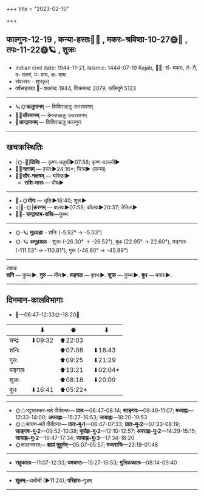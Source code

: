 +++
title = "2023-02-10"

+++
## फाल्गुनः-12-19  ,  कन्या-हस्तः🌛🌌  ,  मकरः-श्रविष्ठा-10-27🌞🌌  ,  तपः-11-22🌞🪐  ,  शुक्रः
- Indian civil date: 1944-11-21, Islamic: 1444-07-19 Rajab, 🌌🌞: सं- मकरः, तं- तै, म- मकरं, प- माघ, अ- माघ
- संवत्सरः - शुभकृत्
- वर्षसङ्ख्या 🌛- शकाब्दः 1944, विक्रमाब्दः 2079, कलियुगे 5123
___________________
- 🪐🌞**ऋतुमानम्** — शिशिरऋतुः उत्तरायणम्
- 🌌🌞**सौरमानम्** — हेमन्तऋतुः उत्तरायणम्
- 🌛**चान्द्रमानम्** — शिशिरऋतुः फाल्गुनः
___________________


## खचक्रस्थितिः
- |🌞-🌛|**तिथिः** — कृष्ण-चतुर्थी►07:58; कृष्ण-पञ्चमी►  
- 🌌🌛**नक्षत्रम्** — हस्तः►24:16*; चित्रा► (कन्या)  
- 🌌🌞**सौर-नक्षत्रम्** — श्रविष्ठा►  
  - **राशि-मासः** — पौषः► 
___________________
- 🌛+🌞**योगः** — धृतिः►16:40; शूलः►  
- २|🌛-🌞|**करणम्** — बालवः►07:58; कौलवः►20:37; तैतिलः►  
- 🌌🌛- **चन्द्राष्टम-राशिः**—कुम्भः  
___________________
- 🌞-🪐 **मूढग्रहाः** - शनिः (-5.92° → -5.03°)
- 🌞-🪐 **अमूढग्रहाः** - शुक्रः (-26.30° → -26.52°), बुधः (22.95° → 22.60°), मङ्गलः (-111.53° → -110.81°), गुरुः (-46.80° → -45.99°)
___________________
राशयः  
**शनि** — कुम्भः►. **गुरु** — मीनः►. **मङ्गल** — वृषभः►. **शुक्र** — कुम्भः►. **बुध** — मकरः►. 
___________________


## दिनमान-कालविभागाः
- 🌅—06:47-12:33🌞-18:20🌇  


|      |⬇     |⬆     |⬇     |
|------|-----|-----|------|
|चन्द्रः|⬇09:32 |⬆22:03 |     |
|शनिः   |     |⬆07:08 |⬇18:43 |
|गुरुः  |     |⬆09:25 |⬇21:29 |
|मङ्गलः |     |⬆13:21 |⬇02:04*|
|शुक्रः |     |⬆08:18 |⬇20:09 |
|बुधः   |⬇16:41 |⬆05:22*|     |
___________________
- 🌞⚝भट्टभास्कर-मते वीर्यवन्तः— **प्रातः**—06:47-08:14; **साङ्गवः**—09:40-11:07; **मध्याह्नः**—12:33-14:00; **अपराह्णः**—15:27-16:53; **सायाह्नः**—18:20-19:53  
- 🌞⚝सायण-मते वीर्यवन्तः— **प्रातः-मु॰1**—06:47-07:33; **प्रातः-मु॰2**—07:33-08:19; **साङ्गवः-मु॰2**—09:52-10:38; **पूर्वाह्णः-मु॰2**—12:10-12:57; **अपराह्णः-मु॰2**—14:29-15:15; **सायाह्नः-मु॰2**—16:47-17:34; **सायाह्नः-मु॰3**—17:34-18:20  
- 🌞कालान्तरम्— **ब्राह्मं मुहूर्तम्**—05:07-05:57; **मध्यरात्रिः**—23:19-01:48  
___________________
- **राहुकालः**—11:07-12:33; **यमघण्टः**—15:27-16:53; **गुलिककालः**—08:14-09:40  
___________________
- **शूलम्**—प्रतीची (►11:24); **परिहारः**–गुडम्  
___________________

